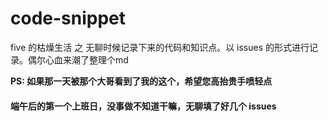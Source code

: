 # code-snippet
five 的枯燥生活 之 无聊时候记录下来的代码和知识点。以 issues 的形式进行记录。偶尔心血来潮了整理个md

**PS: 如果那一天被那个大哥看到了我的这个，希望您高抬贵手喷轻点**

#### 端午后的第一个上班日，没事做不知道干嘛，无聊填了好几个 issues 
